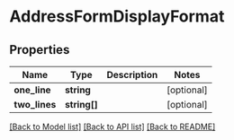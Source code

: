 # AddressFormDisplayFormat

## Properties
Name | Type | Description | Notes
------------ | ------------- | ------------- | -------------
**one_line** | **string** |  | [optional] 
**two_lines** | **string[]** |  | [optional] 

[[Back to Model list]](../README.md#documentation-for-models) [[Back to API list]](../README.md#documentation-for-api-endpoints) [[Back to README]](../README.md)


